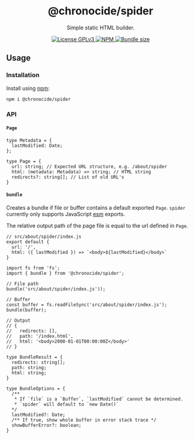 <div align="center">
  <h1>@chronocide/spider</h1>
  <p>Simple static HTML builder.</p>
</div>

<div align="center">
  <a href="/LICENSE">
    <img alt="License GPLv3" src="https://img.shields.io/badge/license-GPLv3-blue.svg" />
  </a>
  <a href="https://www.npmjs.com/package/@chronocide/spider">
    <img alt="NPM" src="https://img.shields.io/npm/v/@chronocide/spider?label=npm">
  </a>
  <a href="https://packagephobia.com/result?p=@chronocide/spider">
    <img alt="Bundle size" src="https://packagephobia.com/badge?p=@chronocide/spider">
  </a>
</div>

## Usage

### Installation

Install using [npm](npmjs.org):

```sh
npm i @chronocide/spider
```

### API

#### `Page`

```TS
type Metadata = {
  lastModified: Date;
};

type Page = {
  url: string; // Expected URL structure, e.g. /about/spider
  html: (metadata: Metadata) => string; // HTML string
  redirects?: string[]; // List of old URL's
}
```

#### `bundle`

Creates a bundle if file or buffer contains a default exported `Page`. `spider` currently only supports JavaScript [esm](https://nodejs.org/api/esm.html) exports.

The relative output path of the page file is equal to the url defined in `Page`.

```JS
// src/about/spider/index.js
export default {
  url: '/',
  html: ({ lastModified }) => `<body>${lastModified}</body>`
}
```

```JS
import fs from 'fs';
import { bundle } from '@chronocide/spider';

// File path
bundle('src/about/spider/index.js'));

// Buffer
const buffer = fs.readFileSync('src/about/spider/index.js');
bundle(buffer);

// Output
// {
//   redirects: [],
//   path: '/index.html',
//   html: '<body>2000-01-01T00:00:00Z</body>'
// }
```

```TS
type BundleResult = {
  redirects: string[];
  path: string;
  html: string;
}

type BundleOptions = {
  /**
   * If `file` is a `Buffer`, `lastModified` cannot be determined.
   * `spider` will default to `new Date()`
  */
  lastModified?: Date;
  /** If true, show whole buffer in error stack trace */
  showBufferError?: boolean;
}
```
